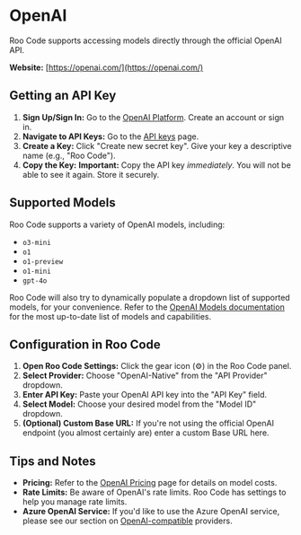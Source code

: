 # OpenAI

Roo Code supports accessing models directly through the official OpenAI API.

**Website:** [https://openai.com/](https://openai.com/)

## Getting an API Key

1.  **Sign Up/Sign In:** Go to the [OpenAI Platform](https://platform.openai.com/). Create an account or sign in.
2.  **Navigate to API Keys:** Go to the [API keys](https://platform.openai.com/api-keys) page.
3.  **Create a Key:** Click "Create new secret key". Give your key a descriptive name (e.g., "Roo Code").
4.  **Copy the Key:** **Important:** Copy the API key *immediately*. You will not be able to see it again. Store it securely.

## Supported Models

Roo Code supports a variety of OpenAI models, including:

*	`o3-mini`
*   `o1`
*   `o1-preview`
*	`o1-mini`
*   `gpt-4o`

Roo Code will also try to dynamically populate a dropdown list of supported models, for your convenience.
Refer to the [OpenAI Models documentation](https://platform.openai.com/docs/models) for the most up-to-date list of models and capabilities.

## Configuration in Roo Code

1.  **Open Roo Code Settings:** Click the gear icon (⚙️) in the Roo Code panel.
2.  **Select Provider:** Choose "OpenAI-Native" from the "API Provider" dropdown.
3.  **Enter API Key:** Paste your OpenAI API key into the "API Key" field.
4.  **Select Model:** Choose your desired model from the "Model ID" dropdown.
5. **(Optional) Custom Base URL:** If you're not using the official OpenAI endpoint (you almost certainly are) enter a custom Base URL here.

## Tips and Notes

*   **Pricing:** Refer to the [OpenAI Pricing](https://openai.com/pricing) page for details on model costs.
*   **Rate Limits:** Be aware of OpenAI's rate limits.  Roo Code has settings to help you manage rate limits.
* **Azure OpenAI Service:** If you'd like to use the Azure OpenAI service, please see our section on [OpenAI-compatible](./openai-compatible.md) providers.